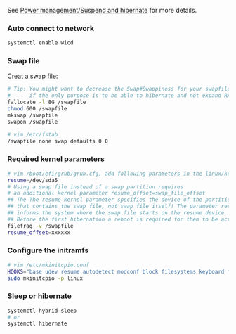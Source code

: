 See [Power management/Suspend and hibernate](https://wiki.archlinux.org/index.php/Power_management/Suspend_and_hibernate#High_level_interfaces) for more details.

### Auto connect to network
```bash
systemctl enable wicd
```

### Swap file

[Creat a swap file:](https://wiki.archlinux.org/index.php/Swap#Swap_file)

```bash
# Tip: You might want to decrease the Swap#Swappiness for your swapfile
#      if the only purpose is to be able to hibernate and not expand RAM.
fallocate -l 8G /swapfile
chmod 600 /swapfile
mkswap /swapfile
swapon /swapfile

# vim /etc/fstab
/swapfile none swap defaults 0 0
```

### Required kernel parameters
```bash
# vim /boot/efi/grub/grub.cfg, add following parameters in the linux/kernel line
resume=/dev/sda5
# Using a swap file instead of a swap partition requires 
# an additional kernel parameter resume_offset=swap_file_offset
## The The resume kernel parameter specifies the device of the partition 
## that contains the swap file, not swap file itself! The parameter resume_offset
## informs the system where the swap file starts on the resume device.
## Before the first hibernation a reboot is required for them to be active.
filefrag -v /swapfile
resume_offset=xxxxxx
```

### Configure the initramfs
```bash
# vim /etc/mkinitcpio.conf
HOOKS="base udev resume autodetect modconf block filesystems keyboard fsck"
sudo mkinitcpio -p linux
```

### Sleep or hibernate
```bash
systemctl hybrid-sleep
# or
systemctl hibernate
```
